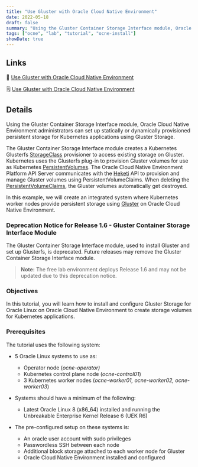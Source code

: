 ```yaml
---
title: "Use Gluster with Oracle Cloud Native Environment"
date: 2022-05-18
draft: false
summary: "Using the Gluster Container Storage Interface module, Oracle Cloud Native Environment administrators can set up statically or dynamically provisioned persistent storage for Kubernetes applications using Gluster Storage."
tags: ["ocne", "lab", "tutorial", "ocne-install"]
showDate: true
---
```


## Links

:crescent_moon: [Use Gluster with Oracle Cloud Native Environment](https://luna.oracle.com/lab/5455954d-142c-4801-9f34-5946ad19573d)

:spiral_notepad: [Use Gluster with Oracle Cloud Native Environment](https://docs.oracle.com/en/learn/ocne-gluster)

## Details

Using the Gluster Container Storage Interface module, Oracle Cloud Native Environment administrators can set up statically or dynamically provisioned persistent storage for Kubernetes applications using Gluster Storage.

The Gluster Container Storage Interface module creates a Kubernetes Glusterfs [StorageClass](https://kubernetes.io/docs/concepts/storage/storage-classes/#glusterfs) provisioner to access existing storage on Gluster. Kubernetes uses the Glusterfs plug-in to provision Gluster volumes for use as Kubernetes [PersistentVolumes](https://kubernetes.io/docs/concepts/storage/persistent-volumes/). The Oracle Cloud Native Environment Platform API Server communicates with the [Heketi](https://github.com/heketi/heketi) API to provision and manage Gluster volumes using PersistentVolumeClaims. When deleting the [PersistentVolumeClaims](https://kubernetes.io/docs/concepts/storage/persistent-volumes/#persistentvolumeclaims), the Gluster volumes automatically get destroyed.

In this example, we will create an integrated system where Kubernetes worker nodes provide persistent storage using [Gluster](https://www.gluster.org/) on Oracle Cloud Native Environment.

### Deprecation Notice for Release 1.6 - Gluster Container Storage Interface Module

The Gluster Container Storage Interface module, used to install Gluster and set up Glusterfs, is deprecated. Future releases may remove the Gluster Container Storage Interface module.

> **Note:** The free lab environment deploys Release 1.6 and may not be updated due to this deprecation notice.

### Objectives

In this tutorial, you will learn how to install and configure Gluster Storage for Oracle Linux on Oracle Cloud Native Environment to create storage volumes for Kubernetes applications.

### Prerequisites

The tutorial uses the following system:

- 5 Oracle Linux systems to use as:
  - Operator node (_ocne-operator)_
  - Kubernetes control plane node (_ocne-control01_)
  - 3 Kubernetes worker nodes (_ocne-worker01, ocne-worker02, ocne-worker03_)

- Systems should have a minimum of the following:
  - Latest Oracle Linux 8 (x86_64) installed and running the Unbreakable Enterprise Kernel Release 6 (UEK R6)

- The pre-configured setup on these systems is:
  - An oracle user account with sudo privileges
  - Passwordless SSH between each node
  - Additional block storage attached to each worker node for Gluster
  - Oracle Cloud Native Environment installed and configured